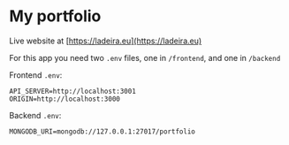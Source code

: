 # My portfolio

Live website at [https://ladeira.eu](https://ladeira.eu)

For this app you need two `.env` files, one in `/frontend`, and one in `/backend`

Frontend `.env`:
```
API_SERVER=http://localhost:3001
ORIGIN=http://localhost:3000
```

Backend `.env`:
```
MONGODB_URI=mongodb://127.0.0.1:27017/portfolio
```